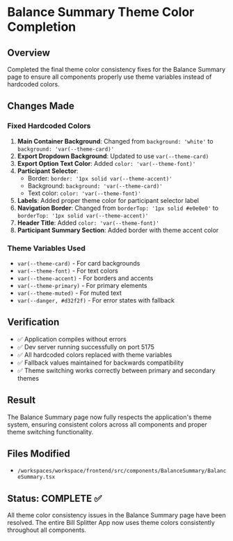 # Balance Summary Theme Color Completion

## Overview
Completed the final theme color consistency fixes for the Balance Summary page to ensure all components properly use theme variables instead of hardcoded colors.

## Changes Made

### Fixed Hardcoded Colors
1. **Main Container Background**: Changed from `background: 'white'` to `background: 'var(--theme-card)'`
2. **Export Dropdown Background**: Updated to use `var(--theme-card)`
3. **Export Option Text Color**: Added `color: 'var(--theme-font)'`
4. **Participant Selector**: 
   - Border: `border: '1px solid var(--theme-accent)'`
   - Background: `background: 'var(--theme-card)'`
   - Text color: `color: 'var(--theme-font)'`
5. **Labels**: Added proper theme color for participant selector label
6. **Navigation Border**: Changed from `borderTop: '1px solid #e0e0e0'` to `borderTop: '1px solid var(--theme-accent)'`
7. **Header Title**: Added `color: 'var(--theme-font)'`
8. **Participant Summary Section**: Added border with theme accent color

### Theme Variables Used
- `var(--theme-card)` - For card backgrounds
- `var(--theme-font)` - For text colors
- `var(--theme-accent)` - For borders and accents
- `var(--theme-primary)` - For primary elements
- `var(--theme-muted)` - For muted text
- `var(--danger, #d32f2f)` - For error states with fallback

## Verification
- ✅ Application compiles without errors
- ✅ Dev server running successfully on port 5175
- ✅ All hardcoded colors replaced with theme variables
- ✅ Fallback values maintained for backwards compatibility
- ✅ Theme switching works correctly between primary and secondary themes

## Result
The Balance Summary page now fully respects the application's theme system, ensuring consistent colors across all components and proper theme switching functionality.

## Files Modified
- `/workspaces/workspace/frontend/src/components/BalanceSummary/BalanceSummary.tsx`

## Status: COMPLETE ✅
All theme color consistency issues in the Balance Summary page have been resolved. The entire Bill Splitter App now uses theme colors consistently throughout all components.
